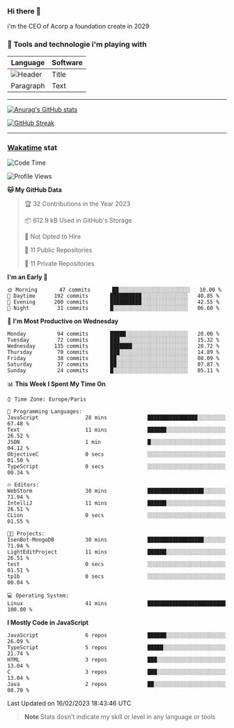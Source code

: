 ### Hi there 👋

i'm the CEO of Acorp a foundation create in 2029  

### 🧰 Tools and technologie i'm playing with

 | Language | Software |
| ----------- | ----------- |
| ![Header](https://img.shields.io/badge/Nuxt3-green&style=for-the-badge&logo=nustjs&logoColor=00DC82) | Title |
| Paragraph | Text |

---

[![Anurag's GitHub stats](https://github-readme-stats.vercel.app/api?username=ackimixs&show_icons=true&theme=github_dark&count_private=true)](https://www.ackimixs.xyz)

[![GitHub Streak](https://github-readme-streak-stats.herokuapp.com?user=Ackimixs&theme=github-dark-blue&date_format=j%20M%5B%20Y%5D&mode=weekly)](https://git.io/streak-stats)

---
 
 ### [Wakatime](https://wakatime.com/) stat

<!--START_SECTION:waka-->
![Code Time](http://img.shields.io/badge/Code%20Time-388%20hrs%204%20mins-blue)

![Profile Views](http://img.shields.io/badge/Profile%20Views-1-blue)

**🐱 My GitHub Data** 

> 🏆 32 Contributions in the Year 2023
 > 
> 📦 612.9 kB Used in GitHub's Storage 
 > 
> 🚫 Not Opted to Hire
 > 
> 📜 11 Public Repositories 
 > 
> 🔑 11 Private Repositories  
 > 
**I'm an Early 🐤** 

```text
🌞 Morning       47 commits       ██░░░░░░░░░░░░░░░░░░░░░░░   10.00 % 
🌆 Daytime      192 commits       ██████████░░░░░░░░░░░░░░░   40.85 % 
🌃 Evening      200 commits       ██████████░░░░░░░░░░░░░░░   42.55 % 
🌙 Night         31 commits       █░░░░░░░░░░░░░░░░░░░░░░░░   06.60 % 

```
📅 **I'm Most Productive on Wednesday** 

```text
Monday          94 commits       █████░░░░░░░░░░░░░░░░░░░░   20.00 % 
Tuesday         72 commits       ███░░░░░░░░░░░░░░░░░░░░░░   15.32 % 
Wednesday      135 commits       ███████░░░░░░░░░░░░░░░░░░   28.72 % 
Thursday        70 commits       ███░░░░░░░░░░░░░░░░░░░░░░   14.89 % 
Friday          38 commits       ██░░░░░░░░░░░░░░░░░░░░░░░   08.09 % 
Saturday        37 commits       ██░░░░░░░░░░░░░░░░░░░░░░░   07.87 % 
Sunday          24 commits       █░░░░░░░░░░░░░░░░░░░░░░░░   05.11 % 

```


📊 **This Week I Spent My Time On** 

```text
⌚︎ Time Zone: Europe/Paris

💬 Programming Languages: 
JavaScript               28 mins             ████████████████░░░░░░░░░   67.48 % 
Text                     11 mins             ██████░░░░░░░░░░░░░░░░░░░   26.52 % 
JSON                     1 min               █░░░░░░░░░░░░░░░░░░░░░░░░   04.12 % 
ObjectiveC               0 secs              ░░░░░░░░░░░░░░░░░░░░░░░░░   01.50 % 
TypeScript               0 secs              ░░░░░░░░░░░░░░░░░░░░░░░░░   00.34 % 

🔥 Editors: 
WebStorm                 30 mins             ██████████████████░░░░░░░   71.94 % 
IntelliJ                 11 mins             ██████░░░░░░░░░░░░░░░░░░░   26.51 % 
CLion                    0 secs              ░░░░░░░░░░░░░░░░░░░░░░░░░   01.55 % 

🐱‍💻 Projects: 
IsenBot-MongoDB          30 mins             ██████████████████░░░░░░░   71.94 % 
LightEditProject         11 mins             ██████░░░░░░░░░░░░░░░░░░░   26.51 % 
test                     0 secs              ░░░░░░░░░░░░░░░░░░░░░░░░░   01.51 % 
tp1b                     0 secs              ░░░░░░░░░░░░░░░░░░░░░░░░░   00.04 % 

💻 Operating System: 
Linux                    41 mins             █████████████████████████   100.00 % 

```

**I Mostly Code in JavaScript** 

```text
JavaScript               6 repos             ██████░░░░░░░░░░░░░░░░░░░   26.09 % 
TypeScript               5 repos             █████░░░░░░░░░░░░░░░░░░░░   21.74 % 
HTML                     3 repos             ███░░░░░░░░░░░░░░░░░░░░░░   13.04 % 
C                        3 repos             ███░░░░░░░░░░░░░░░░░░░░░░   13.04 % 
Java                     2 repos             ██░░░░░░░░░░░░░░░░░░░░░░░   08.70 % 

```



 Last Updated on 16/02/2023 18:43:46 UTC
<!--END_SECTION:waka-->

> **Note**
> Stats dosn't indicate my skill or level in any language or tools
